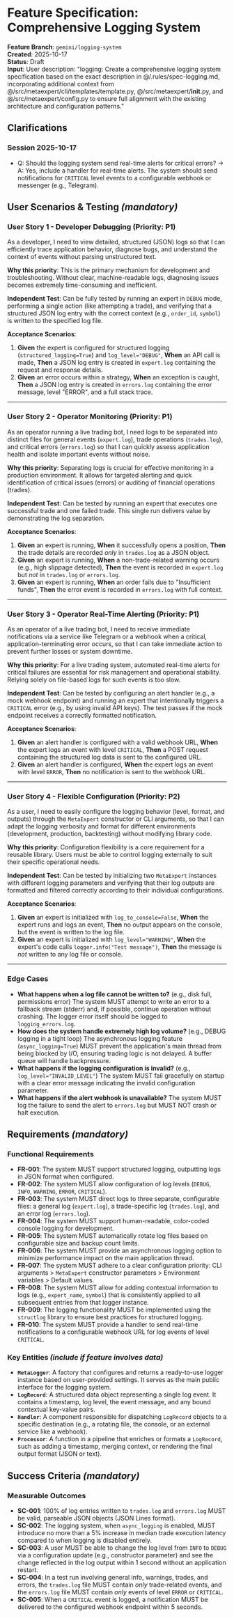 # Feature Specification: Comprehensive Logging System

**Feature Branch**: `gemini/logging-system`  
**Created**: 2025-10-17  
**Status**: Draft  
**Input**: User description: "logging: Create a comprehensive logging system specification based on the exact description in @/.rules/spec-logging.md, incorporating additional context from @/src/metaexpert/cli/templates/template.py, @/src/metaexpert/__init__.py, and @/src/metaexpert/config.py to ensure full alignment with the existing architecture and configuration patterns."

## Clarifications

### Session 2025-10-17
- Q: Should the logging system send real-time alerts for critical errors? → A: Yes, include a handler for real-time alerts. The system should send notifications for `CRITICAL` level events to a configurable webhook or messenger (e.g., Telegram).

## User Scenarios & Testing *(mandatory)*

### User Story 1 - Developer Debugging (Priority: P1)

As a developer, I need to view detailed, structured (JSON) logs so that I can efficiently trace application behavior, diagnose bugs, and understand the context of events without parsing unstructured text.

**Why this priority**: This is the primary mechanism for development and troubleshooting. Without clear, machine-readable logs, diagnosing issues becomes extremely time-consuming and inefficient.

**Independent Test**: Can be fully tested by running an expert in `DEBUG` mode, performing a single action (like attempting a trade), and verifying that a structured JSON log entry with the correct context (e.g., `order_id`, `symbol`) is written to the specified log file.

**Acceptance Scenarios**:

1. **Given** the expert is configured for structured logging (`structured_logging=True`) and `log_level="DEBUG"`,
   **When** an API call is made,
   **Then** a JSON log entry is created in `expert.log` containing the request and response details.
2. **Given** an error occurs within a strategy,
   **When** an exception is caught,
   **Then** a JSON log entry is created in `errors.log` containing the error message, level "ERROR", and a full stack trace.

---

### User Story 2 - Operator Monitoring (Priority: P1)

As an operator running a live trading bot, I need logs to be separated into distinct files for general events (`expert.log`), trade operations (`trades.log`), and critical errors (`errors.log`) so that I can quickly assess application health and isolate important events without noise.

**Why this priority**: Separating logs is crucial for effective monitoring in a production environment. It allows for targeted alerting and quick identification of critical issues (errors) or auditing of financial operations (trades).

**Independent Test**: Can be tested by running an expert that executes one successful trade and one failed trade. This single run delivers value by demonstrating the log separation.

**Acceptance Scenarios**:

1. **Given** an expert is running,
   **When** it successfully opens a position,
   **Then** the trade details are recorded *only* in `trades.log` as a JSON object.
2. **Given** an expert is running,
   **When** a non-trade-related warning occurs (e.g., high slippage detected),
   **Then** the event is recorded in `expert.log` but *not* in `trades.log` or `errors.log`.
3. **Given** an expert is running,
   **When** an order fails due to "Insufficient funds",
   **Then** the error event is recorded in `errors.log` with full context.

---

### User Story 3 - Operator Real-Time Alerting (Priority: P1)

As an operator of a live trading bot, I need to receive immediate notifications via a service like Telegram or a webhook when a critical, application-terminating error occurs, so that I can take immediate action to prevent further losses or system downtime.

**Why this priority**: For a live trading system, automated real-time alerts for critical failures are essential for risk management and operational stability. Relying solely on file-based logs for such events is too slow.

**Independent Test**: Can be tested by configuring an alert handler (e.g., a mock webhook endpoint) and running an expert that intentionally triggers a `CRITICAL` error (e.g., by using invalid API keys). The test passes if the mock endpoint receives a correctly formatted notification.

**Acceptance Scenarios**:

1. **Given** an alert handler is configured with a valid webhook URL,
   **When** the expert logs an event with level `CRITICAL`,
   **Then** a POST request containing the structured log data is sent to the configured URL.
2. **Given** an alert handler is configured,
   **When** the expert logs an event with level `ERROR`,
   **Then** no notification is sent to the webhook URL.

---

### User Story 4 - Flexible Configuration (Priority: P2)

As a user, I need to easily configure the logging behavior (level, format, and outputs) through the `MetaExpert` constructor or CLI arguments, so that I can adapt the logging verbosity and format for different environments (development, production, backtesting) without modifying library code.

**Why this priority**: Configuration flexibility is a core requirement for a reusable library. Users must be able to control logging externally to suit their specific operational needs.

**Independent Test**: Can be tested by initializing two `MetaExpert` instances with different logging parameters and verifying that their log outputs are formatted and filtered correctly according to their individual configurations.

**Acceptance Scenarios**:

1. **Given** an expert is initialized with `log_to_console=False`,
   **When** the expert runs and logs an event,
   **Then** no output appears on the console, but the event is written to the log file.
2. **Given** an expert is initialized with `log_level="WARNING"`,
   **When** the expert's code calls `logger.info("Test message")`,
   **Then** the message is *not* written to any log file or console.

---

### Edge Cases

- **What happens when a log file cannot be written to?** (e.g., disk full, permissions error) The system MUST attempt to write an error to a fallback stream (stderr) and, if possible, continue operation without crashing. The logger error itself should be logged to `logging_errors.log`.
- **How does the system handle extremely high log volume?** (e.g., DEBUG logging in a tight loop) The asynchronous logging feature (`async_logging=True`) MUST prevent the application's main thread from being blocked by I/O, ensuring trading logic is not delayed. A buffer queue will handle backpressure.
- **What happens if the logging configuration is invalid?** (e.g., `log_level="INVALID_LEVEL"`) The system MUST fail gracefully on startup with a clear error message indicating the invalid configuration parameter.
- **What happens if the alert webhook is unavailable?** The system MUST log the failure to send the alert to `errors.log` but MUST NOT crash or halt execution.

## Requirements *(mandatory)*

### Functional Requirements

- **FR-001**: The system MUST support structured logging, outputting logs in JSON format when configured.
- **FR-002**: The system MUST allow configuration of log levels (`DEBUG`, `INFO`, `WARNING`, `ERROR`, `CRITICAL`).
- **FR-003**: The system MUST direct logs to three separate, configurable files: a general log (`expert.log`), a trade-specific log (`trades.log`), and an error log (`errors.log`).
- **FR-004**: The system MUST support human-readable, color-coded console logging for development.
- **FR-005**: The system MUST automatically rotate log files based on configurable size and backup count limits.
- **FR-006**: The system MUST provide an asynchronous logging option to minimize performance impact on the main application thread.
- **FR-007**: The system MUST adhere to a clear configuration priority: CLI arguments > `MetaExpert` constructor parameters > Environment variables > Default values.
- **FR-008**: The system MUST allow for adding contextual information to logs (e.g., `expert_name`, `symbol`) that is consistently applied to all subsequent entries from that logger instance.
- **FR-009**: The logging functionality MUST be implemented using the `structlog` library to ensure best practices for structured logging.
- **FR-010**: The system MUST provide a handler to send real-time notifications to a configurable webhook URL for log events of level `CRITICAL`.

### Key Entities *(include if feature involves data)*

- **`MetaLogger`**: A factory that configures and returns a ready-to-use logger instance based on user-provided settings. It serves as the main public interface for the logging system.
- **`LogRecord`**: A structured data object representing a single log event. It contains a timestamp, log level, the event message, and any bound contextual key-value pairs.
- **`Handler`**: A component responsible for dispatching `LogRecord` objects to a specific destination (e.g., a rotating file, the console, or an external service like a webhook).
- **`Processor`**: A function in a pipeline that enriches or formats a `LogRecord`, such as adding a timestamp, merging context, or rendering the final output format (JSON or text).

## Success Criteria *(mandatory)*

### Measurable Outcomes

- **SC-001**: 100% of log entries written to `trades.log` and `errors.log` MUST be valid, parseable JSON objects (JSON Lines format).
- **SC-002**: The logging system, when `async_logging` is enabled, MUST introduce no more than a 5% increase in median trade execution latency compared to when logging is disabled entirely.
- **SC-003**: A user MUST be able to change the log level from `INFO` to `DEBUG` via a configuration update (e.g., constructor parameter) and see the change reflected in the log output within 1 second without an application restart.
- **SC-004**: In a test run involving general info, warnings, trades, and errors, the `trades.log` file MUST contain *only* trade-related events, and the `errors.log` file MUST contain *only* events of level `ERROR` or `CRITICAL`.
- **SC-005**: When a `CRITICAL` event is logged, a notification MUST be delivered to the configured webhook endpoint within 5 seconds.
